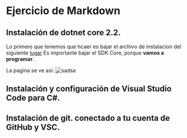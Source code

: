# Ejercicio de Markdown

## Instalación de dotnet core 2.2.
Lo primero que tenemos que hcaer 
es bajar el archivo de instalacion del siguiente 
[lugar](https://dotnet.microsoft.com/download/dotnet-core/3.0)
Es importante bajar el SDK Core, porque **vamos a programar**.

La pagina se ve asi: 
![sadsa](./img/net)

## Instalación y configuración de Visual Studio Code para C#.

## Instalación de git. conectado a tu cuenta de GitHub y VSC.